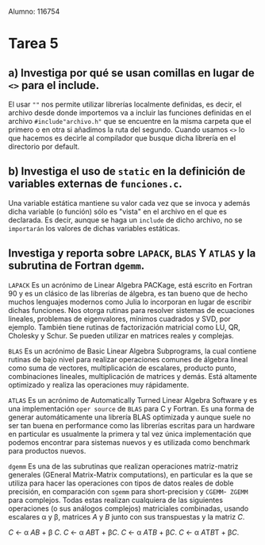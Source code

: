 Alumno: 116754

# Tarea 5

## a) Investiga por qué se usan comillas en lugar de ```<>``` para el include.
El usar ```""``` nos permite utilizar librerías localmente definidas, es decir, el archivo desde donde importemos
va a incluir las funciones definidas en el archivo ```#include"archivo.h"``` que se encuentre en la misma carpeta que el primero o en otra si añadimos la ruta del segundo. Cuando usamos ```<>``` lo que hacemos es decirle al compilador que busque dicha librería en el directorio por default.

## b) Investiga el uso de ```static``` en la definición de variables externas de ```funciones.c```.
Una variable estática mantiene su valor cada vez que se invoca y además dicha variable (o función) sólo es "vista" en el archivo en el que es declarada. Es decir, aunque se haga un ```include``` de dicho archivo, no se ```importarán``` los valores de dichas variables estáticas.

## Investiga y reporta sobre ```LAPACK```, ```BLAS``` Y ```ATLAS``` y la subrutina de Fortran ```dgemm```.
```LAPACK```
Es un acrónimo de Linear Algebra PACKage, está escrito en Fortran 90 y es un clásico de las librerías de álgebra, es tan bueno que de hecho muchos lenguajes modernos como Julia lo incorporan en lugar de escribir dichas funciones. Nos otorga rutinas para resolver sistemas de ecuaciones lineales, problemas de eigenvalores, mínimos cuadrados y SVD, por ejemplo. También tiene rutinas de factorización matricial como LU, QR, Cholesky y Schur. Se pueden utilizar en matrices reales y complejas.

```BLAS```
Es un acrónimo de Basic Linear Algebra Subprograms, la cual contiene rutinas de bajo nivel para realizar operaciones comunes de álgebra lineal como suma de vectores, multiplicación de escalares, producto punto, combinaciones lineales, multiplicación de matrices y demás. Está altamente optimizado y realiza las operaciones muy rápidamente.

```ATLAS```
Es un acrónimo de Automatically Turned Linear Algebra Software y es una implementación ```oper source``` de ```BLAS``` para C y Fortran. Es una forma de generar automáticamente una librería BLAS optimizada y aunque suele no ser tan buena en performance como las librerías escritas para un hardware en particular es usualmente la primera y tal vez única implementación que podemos encontrar para sistemas nuevos y es utilizada como benchmark para productos nuevos.

```dgemm```
Es una de las subrutinas que realizan operaciones matriz-matriz generales (GEneral Matrix-Matrix computations), en particular es la que se utiliza para hacer las operaciones con tipos de datos reales de doble precisión, en comparación con ```sgemm``` para short-precision y  ```CGEMM```-``` ZGEMM``` para complejos. Todas estas realizan cualquiera de las siguientes operaciones (o sus análogos complejos) matriciales combinadas, usando escalares α y β, matrices *A* y *B* junto con sus transpuestas y la matriz *C*. 

*C* ← α *AB* + β *C*.
*C* ← α *AB*T + β*C*.
*C* ← α *A*T*B* + β*C*.
*C* ← α *A*T*B*T + β*C*.
